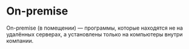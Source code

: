 # On-premise

On-premise (в помещении) — программы, которые находятся не на удалённых серверах, а установлены только на компьютеры внутри компании.
